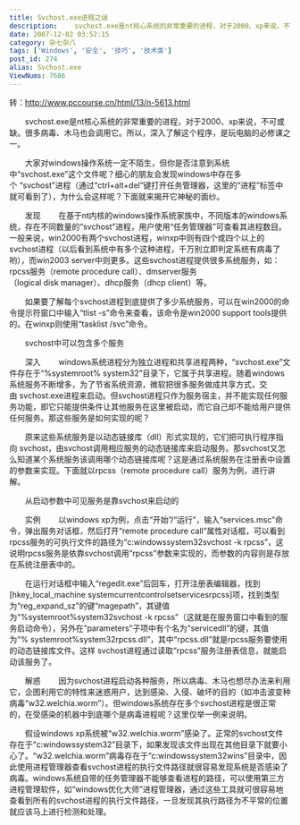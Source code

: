 ```yaml
---
title: Svchost.exe进程之谜
description: 　　svchost.exe是nt核心系统的非常重要的进程，对于2000、xp来说，不可或缺。很多病毒、木马也会调用它。所以，深入了解这个程序，是玩电脑的必修课之一。　　　　大家对windows操作系统一定不陌生，但你是否注意到系统中“svchost.exe”这个文件呢？细心的朋友会发现windows中存在多个“svchost”进程（通过“ctrl+alt+del”键打开任务管理器，这里的“进程”标签中就可看到了），为什么会这样呢？下面就来揭开它神秘的面纱。
date: 2007-12-02 03:52:15
category: 杂七杂八
tags: ['Windows', '安全', '技巧', '技术类']
post_id: 274
alias: Svchost.exe
ViewNums: 7686
---
```

转：<http://www.pccourse.cn/html/13/n-5613.html>

　　svchost.exe是nt核心系统的非常重要的进程，对于2000、xp来说，不可或缺。很多病毒、木马也会调用它。所以，深入了解这个程序，是玩电脑的必修课之一。

　　大家对windows操作系统一定不陌生，但你是否注意到系统中“svchost.exe”这个文件呢？细心的朋友会发现windows中存在多个 “svchost”进程（通过“ctrl+alt+del”键打开任务管理器，这里的“进程”标签中就可看到了），为什么会这样呢？下面就来揭开它神秘的面纱。

　　发现
　　在基于nt内核的windows操作系统家族中，不同版本的windows系统，存在不同数量的“svchost”进程，用户使用“任务管理器”可查看其进程数目。一般来说，win2000有两个svchost进程，winxp中则有四个或四个以上的svchost进程（以后看到系统中有多个这种进程，千万别立即判定系统有病毒了哟），而win2003 server中则更多。这些svchost进程提供很多系统服务，如：rpcss服务（remote procedure call）、dmserver服务（logical disk manager）、dhcp服务（dhcp client）等。

　　如果要了解每个svchost进程到底提供了多少系统服务，可以在win2000的命令提示符窗口中输入“tlist -s”命令来查看，该命令是win2000 support tools提供的。在winxp则使用“tasklist /svc”命令。

　　svchost中可以包含多个服务

　　深入
　　windows系统进程分为独立进程和共享进程两种，“svchost.exe”文件存在于“%systemroot% system32”目录下，它属于共享进程。随着windows系统服务不断增多，为了节省系统资源，微软把很多服务做成共享方式，交由 svchost.exe进程来启动。但svchost进程只作为服务宿主，并不能实现任何服务功能，即它只能提供条件让其他服务在这里被启动，而它自己却不能给用户提供任何服务。那这些服务是如何实现的呢？

　　原来这些系统服务是以动态链接库（dll）形式实现的，它们把可执行程序指向 svchost，由svchost调用相应服务的动态链接库来启动服务。那svchost又怎么知道某个系统服务该调用哪个动态链接库呢？这是通过系统服务在注册表中设置的参数来实现。下面就以rpcss（remote procedure call）服务为例，进行讲解。

　　从启动参数中可见服务是靠svchost来启动的

　　实例
　　以windows xp为例，点击“开始”/“运行”，输入“services.msc”命令，弹出服务对话框，然后打开“remote procedure call”属性对话框，可以看到rpcss服务的可执行文件的路径为“c:windowssystem32svchost -k rpcss”，这说明rpcss服务是依靠svchost调用“rpcss”参数来实现的，而参数的内容则是存放在系统注册表中的。

　　在运行对话框中输入“regedit.exe”后回车，打开注册表编辑器，找到[hkey_local_machine systemcurrentcontrolsetservicesrpcss]项，找到类型为“reg_expand_sz”的键“magepath”，其键值为“%systemroot%system32svchost -k rpcss”（这就是在服务窗口中看到的服务启动命令），另外在“parameters”子项中有个名为“servicedll”的键，其值为“% systemroot%system32rpcss.dll”，其中“rpcss.dll”就是rpcss服务要使用的动态链接库文件。这样 svchost进程通过读取“rpcss”服务注册表信息，就能启动该服务了。

　　解惑
　　因为svchost进程启动各种服务，所以病毒、木马也想尽办法来利用它，企图利用它的特性来迷惑用户，达到感染、入侵、破坏的目的（如冲击波变种病毒“w32.welchia.worm”）。但windows系统存在多个svchost进程是很正常的，在受感染的机器中到底哪个是病毒进程呢？这里仅举一例来说明。

　　假设windows xp系统被“w32.welchia.worm”感染了。正常的svchost文件存在于“c:windowssystem32”目录下，如果发现该文件出现在其他目录下就要小心了。“w32.welchia.worm”病毒存在于“c:windowssystem32wins”目录中，因此使用进程管理器查看svchost进程的执行文件路径就很容易发现系统是否感染了病毒。windows系统自带的任务管理器不能够查看进程的路径，可以使用第三方进程管理软件，如“windows优化大师”进程管理器，通过这些工具就可很容易地查看到所有的svchost进程的执行文件路径，一旦发现其执行路径为不平常的位置就应该马上进行检测和处理。